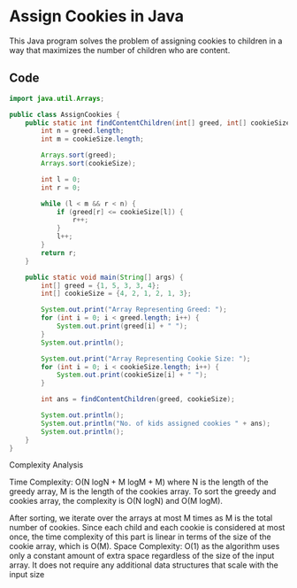 # Assign Cookies in Java

This Java program solves the problem of assigning cookies to children in a way that maximizes the number of children who are content.

## Code

```java
import java.util.Arrays;

public class AssignCookies {
    public static int findContentChildren(int[] greed, int[] cookieSize) {
        int n = greed.length;
        int m = cookieSize.length;

        Arrays.sort(greed);
        Arrays.sort(cookieSize);

        int l = 0;
        int r = 0;

        while (l < m && r < n) {
            if (greed[r] <= cookieSize[l]) {
                r++;
            }
            l++;
        }
        return r;
    }

    public static void main(String[] args) {
        int[] greed = {1, 5, 3, 3, 4};
        int[] cookieSize = {4, 2, 1, 2, 1, 3};

        System.out.print("Array Representing Greed: ");
        for (int i = 0; i < greed.length; i++) {
            System.out.print(greed[i] + " ");
        }
        System.out.println();

        System.out.print("Array Representing Cookie Size: ");
        for (int i = 0; i < cookieSize.length; i++) {
            System.out.print(cookieSize[i] + " ");
        }

        int ans = findContentChildren(greed, cookieSize);

        System.out.println();
        System.out.println("No. of kids assigned cookies " + ans);
        System.out.println();
    }
}

```
Complexity Analysis

Time Complexity: O(N logN + M logM + M) where N is the length of the greedy array, M is the length of the cookies array. To sort the greedy and cookies array, the complexity is O(N logN) and O(M logM).

After sorting, we iterate over the arrays at most M times as M is the total number of cookies.
Since each child and each cookie is considered at most once, the time complexity of this part is linear in terms of the size of the cookie array, which is O(M).
Space Complexity: O(1) as the algorithm uses only a constant amount of extra space regardless of the size of the input array. It does not require any additional data structures that scale with the input size
